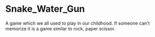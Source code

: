 # Snake_Water_Gun
 A game which we all used to play in our childhood. If someone can't memorize it is a game similar to rock, paper scissor.
